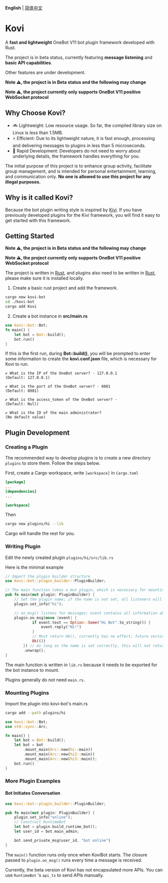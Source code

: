 **English** | [简体中文](https://github.com/Threkork/Kovi/blob/main/README_zh.md)

# Kovi

A **fast and lightweight** OneBot V11 bot plugin framework developed with Rust.

The project is in beta status, currently featuring **message listening** and **basic API capabilities**.

Other features are under development.

**Note ⚠️, the project is in Beta status and the following may change**

**Note ⚠️, the project currently only supports OneBot V11 positive WebSocket protocol**

## Why Choose Kovi?

- 🚲 Lightweight: Low resource usage. So far, the compiled library size on Linux is less than 1.5MB.
- ⚡ Efficient: Due to its lightweight nature, it is fast enough, processing and delivering messages to plugins in less than 5 microseconds.
- 🚤 Rapid Development: Developers do not need to worry about underlying details, the framework handles everything for you.

The initial purpose of this project is to enhance group activity, facilitate group management, and is intended for personal entertainment, learning, and communication only. **No one is allowed to use this project for any illegal purposes.**

## Why is it called Kovi?

Because the bot plugin writing style is inspired by [Kivi](https://github.com/xiaotian2333/KiviBot-Primitive). If you have previously developed plugins for the Kivi framework, you will find it easy to get started with this framework.

## Getting Started

**Note ⚠️, the project is in Beta status and the following may change**

**Note ⚠️, the project currently only supports OneBot V11 positive WebSocket protocol**

The project is written in [Rust](#), and plugins also need to be written in [Rust](#), please make sure it is installed locally.

1. Create a basic rust project and add the framework.

```bash
cargo new kovi-bot
cd ./kovi-bot
cargo add Kovi
```

2. Create a bot instance in **src/main.rs**

```rust
use kovi::bot::Bot;
fn main() {
    let bot = Bot::build();
    bot.run()
}
```

If this is the first run, during **Bot::build()**, you will be prompted to enter some information to create the **kovi.conf.json** file, which is necessary for Kovi to run.

```
✔ What is the IP of the OneBot server? · 127.0.0.1
(Default: 127.0.0.1)

✔ What is the port of the OneBot server? · 8081
(Default: 8081)

✔ What is the access_token of the OneBot server? · 
(Default: Null)

✔ What is the ID of the main administrator? 
(No default value)
```


## Plugin Development

### Creating a Plugin

The recommended way to develop plugins is to create a new directory `plugins` to store them. Follow the steps below.

First, create a Cargo workspace, write `[workspace]` in `Cargo.toml`

```toml
[package]
...
[dependencies]
...

[workspace]
```

Then

```bash
cargo new plugins/hi --lib
```

Cargo will handle the rest for you.

### Writing Plugin

Edit the newly created plugin `plugins/hi/src/lib.rs`

Here is the minimal example

```rust
// Import the plugin builder structure
use kovi::bot::plugin_builder::PluginBuilder;

// The main function takes a mut plugin, which is necessary for mounting the plugin.
pub fn main(mut plugin: PluginBuilder) {
    // Set the plugin name; if the name is not set, all listeners will return error
    plugin.set_info("hi");

    // on_msg() listens for messages; event contains all information about the current message.
    plugin.on_msg(move |event| {
            if event.text == Option::Some("Hi Bot".to_string()) {
                event.reply("Hi!")
            }
            // Must return Ok(), currently has no effect; future versions will handle Err() accordingly
            Ok(())
        }) // As long as the name is set correctly, this will not return an error, so .unwrap() is fine
        .unwrap();
}
```


The main function is written in `lib.rs` because it needs to be exported for the bot instance to mount.

Plugins generally do not need `main.rs`.

### Mounting Plugins

Import the plugin into kovi-bot's main.rs

```bash
cargo add --path plugins/hi  
```

```rust
use kovi::bot::Bot;
use std::sync::Arc;

fn main() {
    let bot = Bot::build();
    let bot = bot
        .mount_main(Arc::new(hi::main))
        .mount_main(Arc::new(hi2::main))
        .mount_main(Arc::new(hi3::main));
    bot.run()
}

```

### More Plugin Examples

#### Bot Initiates Conversation

```rust
use kovi::bot::plugin_builder::PluginBuilder;

pub fn main(mut plugin: PluginBuilder) {
    plugin.set_info("online");
    // Construct RuntimeBot
    let bot = plugin.build_runtime_bot();
    let user_id = bot.main_admin;

    bot.send_private_msg(user_id, "bot online")
}
```

The `main()` function runs only once when KoviBot starts.
The closure passed to `plugin.on_msg()` runs every time a message is received.

Currently, the beta version of Kovi has not encapsulated more APIs. You can use `RuntimeBot` 's `api_tx` to send APIs manually.